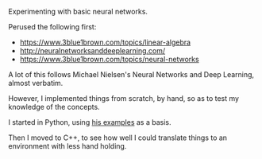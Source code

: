 Experimenting with basic neural networks.

Perused the following first:

* https://www.3blue1brown.com/topics/linear-algebra
* http://neuralnetworksanddeeplearning.com/
* https://www.3blue1brown.com/topics/neural-networks

A lot of this follows Michael Nielsen's Neural Networks and Deep Learning, almost verbatim.

However, I implemented things from scratch, by hand, so as to test my knowledge of the concepts.

I started in Python, using [his examples](https://github.com/mnielsen/neural-networks-and-deep-learning) as a basis.

Then I moved to C++, to see how well I could translate things to an environment with less hand holding.


